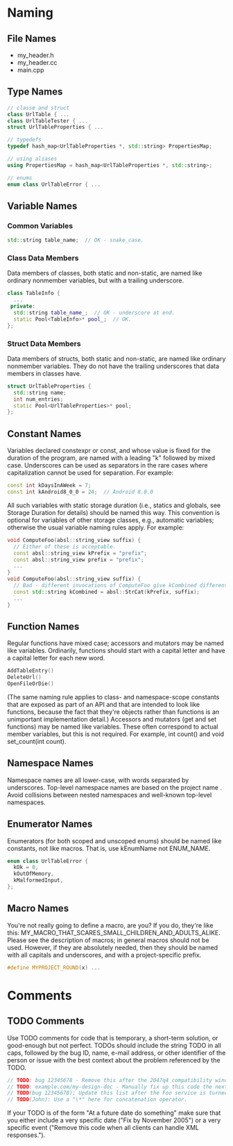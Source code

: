 # Naming



## File Names
* my_header.h
* my_header.cc
* main.cpp


## Type Names
``` cpp
// classe and struct
class UrlTable { ...
class UrlTableTester { ...
struct UrlTableProperties { ...

// typedefs
typedef hash_map<UrlTableProperties *, std::string> PropertiesMap;

// using aliases
using PropertiesMap = hash_map<UrlTableProperties *, std::string>;

// enums
enum class UrlTableError { ...
``` 


## Variable Names

### Common Variables
``` cpp
std::string table_name;  // OK - snake_case.
``` 

### Class Data Members
Data members of classes, both static and non-static, are named like ordinary nonmember variables, but with a trailing underscore.
``` cpp
class TableInfo {
  ...
 private:
  std::string table_name_;  // OK - underscore at end.
  static Pool<TableInfo>* pool_;  // OK.
};
```

### Struct Data Members
Data members of structs, both static and non-static, are named like ordinary nonmember variables. They do not have the trailing underscores that data members in classes have.
``` cpp
struct UrlTableProperties {
  std::string name;
  int num_entries;
  static Pool<UrlTableProperties>* pool;
};
```


## Constant Names
Variables declared constexpr or const, and whose value is fixed for the duration of the program, are named with a leading "k" followed by mixed case. Underscores can be used as separators in the rare cases where capitalization cannot be used for separation. For example:
``` cpp
const int kDaysInAWeek = 7;
const int kAndroid8_0_0 = 24;  // Android 8.0.0
```
All such variables with static storage duration (i.e., statics and globals, see Storage Duration for details) should be named this way. This convention is optional for variables of other storage classes, e.g., automatic variables; otherwise the usual variable naming rules apply. For example:
``` cpp
void ComputeFoo(absl::string_view suffix) {
  // Either of these is acceptable.
  const absl::string_view kPrefix = "prefix";
  const absl::string_view prefix = "prefix";
  ...
}
void ComputeFoo(absl::string_view suffix) {
  // Bad - different invocations of ComputeFoo give kCombined different values.
  const std::string kCombined = absl::StrCat(kPrefix, suffix);
  ...
}
```


## Function Names
Regular functions have mixed case; accessors and mutators may be named like variables.
Ordinarily, functions should start with a capital letter and have a capital letter for each new word.
``` cpp
AddTableEntry()
DeleteUrl()
OpenFileOrDie()
```
(The same naming rule applies to class- and namespace-scope constants that are exposed as part of an API and that are intended to look like functions, because the fact that they're objects rather than functions is an unimportant implementation detail.)
Accessors and mutators (get and set functions) may be named like variables. These often correspond to actual member variables, but this is not required. For example, int count() and void set_count(int count).


## Namespace Names
Namespace names are all lower-case, with words separated by underscores. Top-level namespace names are based on the project name . Avoid collisions between nested namespaces and well-known top-level namespaces.


## Enumerator Names
Enumerators (for both scoped and unscoped enums) should be named like constants, not like macros. That is, use kEnumName not ENUM_NAME.
``` cpp
enum class UrlTableError {
  kOk = 0,
  kOutOfMemory,
  kMalformedInput,
};
```


## Macro Names
You're not really going to define a macro, are you? If you do, they're like this: MY_MACRO_THAT_SCARES_SMALL_CHILDREN_AND_ADULTS_ALIKE.
Please see the description of macros; in general macros should not be used. However, if they are absolutely needed, then they should be named with all capitals and underscores, and with a project-specific prefix.
``` cpp
#define MYPROJECT_ROUND(x) ...
```





# Comments

## TODO Comments
Use TODO comments for code that is temporary, a short-term solution, or good-enough but not perfect.
TODOs should include the string TODO in all caps, followed by the bug ID, name, e-mail address, or other identifier of the person or issue with the best context about the problem referenced by the TODO.
``` cpp
// TODO: bug 12345678 - Remove this after the 2047q4 compatibility window expires.
// TODO: example.com/my-design-doc - Manually fix up this code the next time it's touched.
// TODO(bug 12345678): Update this list after the Foo service is turned down.
// TODO(John): Use a "\*" here for concatenation operator.
```
If your TODO is of the form "At a future date do something" make sure that you either include a very specific date ("Fix by November 2005") or a very specific event ("Remove this code when all clients can handle XML responses.").


